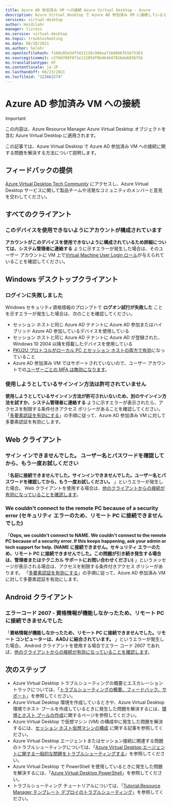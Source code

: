 ```yaml
---
title: Azure AD 参加済み VM への接続 Azure Virtual Desktop - Azure
description: Azure Virtual Desktop で Azure AD 参加済み VM に接続しているときの問題の解決方法。
services: virtual-desktop
author: Heidilohr
manager: lizross
ms.service: virtual-desktop
ms.topic: troubleshooting
ms.date: 08/20/2021
ms.author: helohr
ms.openlocfilehash: f168c05e5df3421126c94bea7160896fb1b75363
ms.sourcegitcommit: c2f0d789f971e11205df9b4b4647816da6856f5b
ms.translationtype: HT
ms.contentlocale: ja-JP
ms.lasthandoff: 08/23/2021
ms.locfileid: "122662274"
---
```

# <a name="connections-to-azure-ad-joined-vms"></a>Azure AD 参加済み VM への接続

>[!IMPORTANT]
>この内容は、Azure Resource Manager Azure Virtual Desktop オブジェクトを含む Azure Virtual Desktop に適用されます。

この記事では、Azure Virtual Desktop で Azure AD 参加済み VM への接続に関する問題を解決する方法について説明します。

## <a name="provide-feedback"></a>フィードバックの提供

[Azure Virtual Desktop Tech Community](https://techcommunity.microsoft.com/t5/azure-virtual-desktop/bd-p/AzureVirtualDesktopForum) にアクセスし、Azure Virtual Desktop サービスに関して製品チームや活発なコミュニティのメンバーと意見を交わしてください。

## <a name="all-clients"></a>すべてのクライアント

### <a name="your-account-is-configured-to-prevent-you-from-using-this-device"></a>このデバイスを使用できないようにアカウントが構成されています

**アカウントがこのデバイスを使用できないように構成されているため詳細については、システム管理者に連絡する** ように示すエラーが発生した場合は、そのユーザー アカウントに VM 上で[Virtual Machine User Login ロール](../active-directory/devices/howto-vm-sign-in-azure-ad-windows.md#azure-role-not-assigned)が与えられていることを確認してください。 

## <a name="windows-desktop-client"></a>Windows デスクトップクライアント

### <a name="the-logon-attempt-failed"></a>ログインに失敗しました

Windows セキュリティ資格情報のプロンプトで **ログオン試行が失敗した** ことを示すエラーが発生した場合は、次のことを確認してください。

- セッション ホストと同じ Azure AD テナントに Azure AD 参加またはハイブリッド Azure AD 参加しているデバイスを使用している
- セッション ホストと同じ Azure AD テナントに Azure AD が登録された、Windows 10 2004 以降を搭載したデバイスを使用している
- [PKU2U プロトコルがローカル PC とセッション ホストの両方で有効](/windows/security/threat-protection/security-policy-settings/network-security-allow-pku2u-authentication-requests-to-this-computer-to-use-online-identities)になっていること
- Azure AD 参加済み VM ではサポートされていないので、ユーザー アカウントでの[ユーザーごとの MFA は無効になります](deploy-azure-ad-joined-vm.md#enabling-mfa-for-azure-ad-joined-vms)。

### <a name="the-sign-in-method-youre-trying-to-use-isnt-allowed"></a>使用しようとしているサインイン方法は許可されていません

**使用しようとしているサインイン方法が許可されいないため、別のサインイン方法を試すか、システム管理者に連絡する** ように示すエラーが表示されたら、アクセスを制限する条件付きアクセス ポリシーがあることを確認してください。 「[多要素認証を有効にする](deploy-azure-ad-joined-vm.md#enabling-mfa-for-azure-ad-joined-vms)」の手順に従って、Azure AD 参加済み VM に対して多要素認証を有効にします。

## <a name="web-client"></a>Web クライアント

### <a name="sign-in-failed-please-check-your-username-and-password-and-try-again"></a>サイン インできませんでした。 ユーザー名とパスワードを確認してから、もう一度お試しください

「**名前に接続できませんでした。サインインできませんでした。ユーザー名とパスワードを確認してから、もう一度お試しください。** 」というエラーが発生した場合。 Web クライアントを使用する場合は、[他のクライアントからの接続が有効になっていることを確認します](deploy-azure-ad-joined-vm.md#connect-using-the-other-clients)。

### <a name="we-couldnt-connect-to-the-remote-pc-because-of-a-security-error"></a>We couldn't connect to the remote PC because of a security error (セキュリティ エラーのため、リモート PC に接続できませんでした)

「**Oops, we couldn't connect to NAME. We couldn't connect to the remote PC because of a security error. If this keeps happening, ask your admin or tech support for help. (NAME に接続できません。セキュリティ エラーのため、リモート PC に接続できませんでした。この問題が引き続き発生する場合は、管理者またはテクニカル サポートにお問い合わせください)** 」というメッセージが表示される場合は、アクセスを制限する条件付きアクセス ポリシーがあります。 「[多要素認証を有効にする](deploy-azure-ad-joined-vm.md#enabling-mfa-for-azure-ad-joined-vms)」の手順に従って、Azure AD 参加済み VM に対して多要素認証を有効にします。

## <a name="android-client"></a>Android クライアント

### <a name="error-code-2607---we-couldnt-connect-to-the-remote-pc-because-your-credentials-did-not-work"></a>エラーコード 2607 - 資格情報が機能しなかったため、リモート PC に接続できませんでした

「**資格情報が機能しなかったため、リモート PC に接続できませんでした。リモート コンピューターは、AADJ に結合されています。** 」というエラーが発生した場合。 Android クライアントを使用する場合でエラー コード 2607 であれば、[他のクライアントからの接続が有効になっていることを確認します](deploy-azure-ad-joined-vm.md#connect-using-the-other-clients)。

## <a name="next-steps"></a>次のステップ

- Azure Virtual Desktop トラブルシューティングの概要とエスカレーション トラックについては、「[トラブルシューティングの概要、フィードバック、サポート](troubleshoot-set-up-overview.md)」を参照してください。
- Azure Virtual Desktop 環境を作成しているときや、Azure Virtual Desktop 環境でホスト プールを作成しているときに発生した問題を解決するには、[環境とホスト プールの作成](troubleshoot-set-up-issues.md)に関するページを参照してください。
- Azure Virtual Desktop で仮想マシン (VM) の構成中に発生した問題を解決するには、[セッション ホスト仮想マシンの構成](troubleshoot-vm-configuration.md) に関する記事を参照してください。
- Azure Virtual Desktop エージェントまたはセッション接続に関連する問題のトラブルシューティングについては、「[Azure Virtual Desktop エージェントに関する一般的な問題をトラブルシューティングする](troubleshoot-agent.md)」を参照してください。
- Azure Virtual Desktop で PowerShell を使用しているときに発生した問題を解決するには、「[Azure Virtual Desktop PowerShell](troubleshoot-powershell.md)」を参照してください。
- トラブルシューティング チュートリアルについては、「[Tutorial:Resource Manager テンプレート デプロイのトラブルシューティング](../azure-resource-manager/templates/template-tutorial-troubleshoot.md)」を参照してください。
